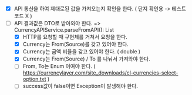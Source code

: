 - [X] API 통신을 하여 제대로된 값을 가져오는지 확인을 한다. ( 단지 확인용 -> 테스트 코드 X )
- [ ] API 결과값은 DTO로 받아와야 한다. => CurrencyAPIService.parseFromAPI(): List<CurrencyResponse>
    - [X] HTTP를 요청할 때 구현체를 거쳐서 요청을 한다.
    - [X] Currency는 From(Source)를 갖고 있어야 한다.
    - [X] Currency는 금액 비율을 갖고 있어야 한다. ( double )
    - [X] Currency는 From(Source) / To 를 나눠서 가져와야 한다.
    - [ ] From, To는 Enum 이여야 한다. ( https://currencylayer.com/site_downloads/cl-currencies-select-option.txt )
    - [ ] success값이 false이면 Exception이 발생해야 한다.